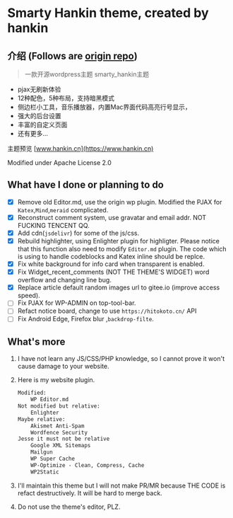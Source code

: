 # Smarty Hankin theme, created by hankin

## 介绍 (Follows are [origin repo](https://gitee.com/theme-smarty/smarty_hankin))

> 一款开源wordpress主题 smarty_hankin主题

- pjax无刷新体验
- 12种配色，5种布局，支持暗黑模式
- 侧边栏小工具，音乐播放器，内置Mac界面代码高亮行号显示，
- 强大的后台设置
- 丰富的自定义页面
- 还有更多...

主题预览 [www.hankin.cn](https://www.hankin.cn)

Modified under Apache License 2.0

## What have I done or planning to do

- [x] Remove old Editor.md, use the origin wp plugin. Modified the PJAX for `Katex`,`Mind`,`meraid` complicated.  
- [x] Reconstruct comment system, use gravatar and email addr. NOT FUCKING TENCENT QQ.  
- [x] Add cdn(`jsdelivr`) for some of the js/css.  
- [x] Rebuild highlighter, using Enlighter plugin for highligter. Please notice that this function also need to modify `Editor.md` plugin. The code which is using to handle codeblocks and Katex inline should be replce.  
- [x] Fix white background for info card when transparent is enabled.  
- [x] Fix Widget_recent_comments (NOT THE THEME'S WIDGET) word overflow and changing line bug.  
- [x] Replace article default random images url to gitee.io (improve access speed).  
- [ ] Fix PJAX for WP-ADMIN on top-tool-bar.
- [ ] Refact notice board, change to use `https://hitokoto.cn/` API
- [ ] Fix Android Edge, Firefox blur ,`backdrop-filte`.  

## What's more

1. I have not learn any JS/CSS/PHP knowledge, so I cannot prove it won't cause damage to your website.  
2. Here is my website plugin.  

    ```txt
    Modified:
        WP Editor.md
    Not modified but relative:
        Enlighter
    Maybe relative:
        Akismet Anti-Spam
        Wordfence Security
    Jesse it must not be relative
        Google XML Sitemaps
        Mailgun
        WP Super Cache
        WP-Optimize - Clean, Compress, Cache
        WP2Static
    ```

3. I'll maintain this theme but I will not make PR/MR because THE CODE is refact destructively. It will be hard to merge back.  
4. Do not use the theme's editor, PLZ.

